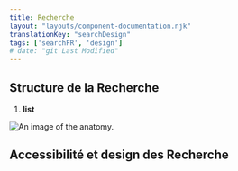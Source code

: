 ```yaml
---
title: Recherche
layout: "layouts/component-documentation.njk"
translationKey: "searchDesign"
tags: ['searchFR', 'design']
# date: "git Last Modified"
---
```


## Structure de la Recherche

<ol class="anatomy-list">
  <li><strong>list</strong></li>
</ol>

<img class="b-sm b-default p-400" src="/images/{local}/components/anatomy/gcds-search-anatomy.svg" alt="An image of the anatomy." />

## Accessibilité et design des Recherche
